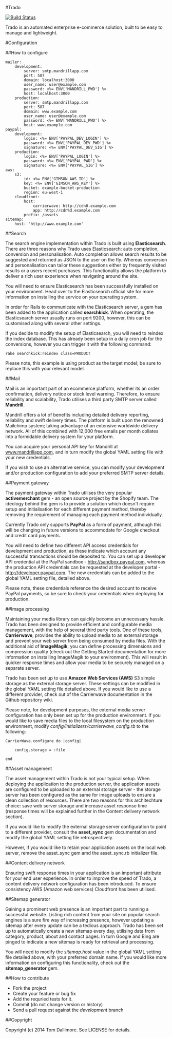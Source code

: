 #Trado

[![Build Status](https://magnum.travis-ci.com/Jellyfishboy/trado.png?token=QokxWaDSkksHTjy7pT4N&branch=master)](https://magnum.travis-ci.com/Jellyfishboy/trado)

Trado is an automated enterprise e-commerce solution, built to be easy to manage and lightweight.

#Configuration

##How to configure

    mailer:
        development:
            server: smtp.mandrillapp.com
            port: 587
            domain: localhost:3000
            user_name: user@example.com
            password: <%= ENV['MANDRILL_PWD'] %>
            host: localhost:3000
        production:
            server: smtp.mandrillapp.com
            port: 587
            domain: www.example.com
            user_name: user@example.com
            password: <%= ENV['MANDRILL_PWD'] %>
            host: www.example.com
    paypal:
        development:
            login: <%= ENV['PAYPAL_DEV_LOGIN'] %>
            password: <%= ENV['PAYPAL_DEV_PWD'] %>
            signature: <%= ENV['PAYPAL_DEV_SIG'] %>
        production:
            login: <%= ENV['PAYPAL_LOGIN'] %>
            password: <%= ENV['PAYPAL_PWD'] %>
            signature: <%= ENV['PAYPAL_SIG'] %>
    aws:
        s3:
            id: <%= ENV['GIMSON_AWS_ID'] %>
            key: <%= ENV['GIMSON_AWS_KEY'] %>
            bucket: example-bucket-production
            region: eu-west-1
        cloudfront:
            host:
                carrierwave: http://cdn0.example.com
                app: http://cdn%d.example.com
            prefix: /assets
    sitemap:
        host: 'http://www.example.com'

##Search

The search engine implementation within Trado is built using **Elasticsearch**. There are three reasons why Trado uses Elasticsearch: auto completion, conversion and personalisation. Auto completion allows search results to be suggested and returned as JSON to the user on the fly. Whereas conversion and personalisation can tailor these suggestions either by frequently visited results or a users recent purchases. This functionality allows the platform to deliver a rich user experience when navigating around the site.

You will need to ensure Elasticsearch has been successfully installed on your environment. Head over to the Elasticsearch official site for more information on installing the service on your operating system.

In order for Rails to communicate with the Elasticsearch server, a gem has been added to the application called **searchkick**. When operating, the Elasticsearch server usually runs on port 9200, however, this can be customised along with several other settings.

If you decide to modify the setup of Elasticsearch, you will need to reindex the index database. This has already been setup in a daily cron job for the conversions, however you can trigger it with the following command:

    rake searchkick:reindex class=PRODUCT

Please note, this example is using product as the target model; be sure to replace this with your relevant model.

##Mail

Mail is an important part of an ecommerce platform, whether its an order confirmation, delivery notice or stock level warning. Therefore, to ensure reliability and scalability, Trado utilises a third party SMTP server called **Mandrill**.

Mandrill offers a lot of benefits including detailed delivery reporting, reliability and swift delivery times. The platform is built upon the renowned Mailchimp system; taking advantage of an extensive worldwide delivery network. All of this combined with 12,000 free emails per month collates into a formidable delivery system for your platform.

You can acquire your personal API key for Mandrill at www.mandrillapp.com, and in turn modify the global YAML setting file with your new credentials.

If you wish to use an alternative service, you can modify your development and/or production configuration to add your preferred SMTP server details.

##Payment gateway

The payment gateway within Trado utilises the very popular **activemerchant** gem - an open source project by the Shopify team. The ideology behind the gem is to provide a solution which doesn't require setup and initialisation for each different payment method, thereby removing the requirement of managing each payment method individually.

Currently Trado only supports **PayPal** as a form of payment, although this will be changing in future versions to accommodate for Google checkout and credit card payments.

You will need to define two different API access credentials for development and production, as these indicate which account any successful transactions should be deposited to. You can set up a developer API credential at the PayPal sandbox - http://sandbox.paypal.com, whereas the production API credentials can be requested at the developer portal - http://developer.paypal.com. The new credentials can be added to the global YAML setting file, detailed above.

Please note, these credentials reference the desired account to receive PayPal payments, so be sure to check your credentials when deploying for production.

##Image processing

Maintaining your media library can quickly become an unnecessary hassle. Trado has been designed to provide efficient and configurable media management, with the help of several third party tools. One of these tools, **Carrierwave**, provides the ability to upload media to an external storage and prevent your web server from being consumed by media files. With the additional aid of **ImageMagik**, you can define processing dimensions and compression quality (check out the Getting Started documentation for more information on installing ImageMagik to your environment). This will result in quicker response times and allow your media to be securely managed on a separate server.

Trado has been set up to use **Amazon Web Services (AWS)** S3 simple storage as the external storage server. These settings can be modified in the global YAML setting file detailed above. If you would like to use a different provider, check out of the Carrierwave documentation in the Github repository wiki. 

Please note, for development purposes, the external media server configuration has only been set up for the production environment. If you would like to save media files to the local filesystem on the production environment, modify *config/initializers/carrierwave_config.rb* to the following:

    CarrierWave.configure do |config|
    	
    	config.storage = :file
    
    end

##Asset management

The asset management within Trado is not your typical setup. When deploying the application to the production server, the application assets are configured to be uploaded to an external storage server - the storage server has been configured as the same for image uploads to ensure a clean collection of resources. There are two reasons for this architechture choice: save web server storage and increase asset response time (response times will be explained further in the Content delivery network section).

If you would like to modify the external storage server configuration to point to a different provider, consult the **asset_sync** gem documentation and modify the global YAML setting file retrospectively.

However, if you would like to retain your application assets on the local web server, remove the asset_sync gem amd the asset_sync.rb initializer file.


##Content delivery network


Ensuring swift response times in your application is an important attribute for your end user experience. In order to improve the speed of Trado, a content delivery network configuration has been introduced. To ensure consistency AWS (Amazon web services) Cloudfront has been utilised.

##Sitemap generator

Gaining a prominent web presence is an important part to running a successful website. Listing rich content from your site on popular search engines is a sure fire way of increasing presence, however updating a sitemap after every update can be a tedious approach. Trado has been set up to automatically create a new sitemap every day, utilising data from category, product, about and contact pages. In turn Google and Bing are pinged to indicate a new sitemap is ready for retrieval and processing.

You will need to modify the *sitemap.host* value in the global YAML setting file detailed above, with your preferred domain name. If you would like more information on configuring this functionality, check out the **sitemap_generator** gem.


##How to contribute

* Fork the project
* Create your feature or bug fix
* Add the requried tests for it.
* Commit (do not change version or history)
* Send a pull request against the *development* branch

##Copyright

Copyright (c) 2014 Tom Dallimore. See LICENSE for details.
